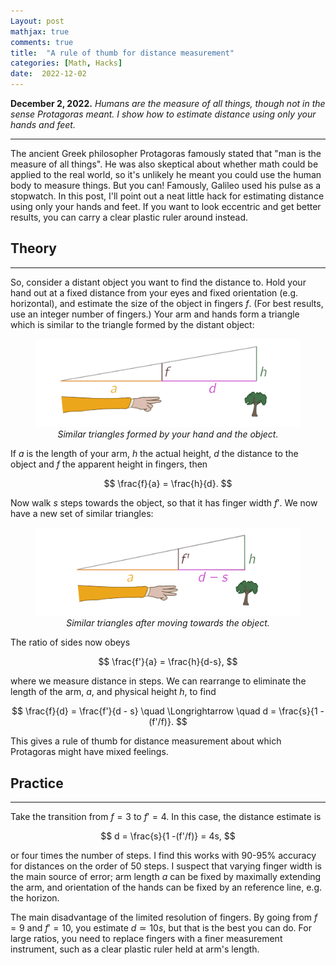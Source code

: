 ```yaml
---
Layout: post
mathjax: true
comments: true
title:  "A rule of thumb for distance measurement"
categories: [Math, Hacks]
date:  2022-12-02
---
```


**December 2, 2022.** *Humans are the measure of all things, though
  not in the sense Protagoras meant. I show how to estimate distance
  using only your hands and feet.*

---

The ancient Greek philosopher Protagoras famously stated that "man is the
measure of all things". He was also skeptical about whether math could
be applied to the real world, so it's unlikely he meant you could use
the human body to measure things. But you can! Famously, Galileo used
his pulse as a stopwatch. In this post, I'll point out a neat little
hack for estimating distance using only your hands and feet. If you
want to look eccentric and get better results, you can carry a clear
plastic ruler around instead.

## Theory
---

So, consider a distant object you want to find the distance to.
Hold your hand out at a fixed distance from your eyes and fixed
orientation (e.g. horizontal), and estimate the size of the object in
fingers $f$.
(For best results, use an integer number of fingers.)
Your arm and hands form a triangle which is similar to the triangle
formed by the distant object:

<figure>
    <div style="text-align:center"><img src
    ="/img/posts/distance1.png" width="700"/>
	<figcaption><i>Similar triangles formed by your hand and the object.</i></figcaption>
	</div>
	</figure>

If $a$ is the length of your arm, $h$ the actual height, $d$ the
distance to the object and $f$ the apparent height in fingers, then

$$
\frac{f}{a} = \frac{h}{d}.
$$

Now walk $s$ steps towards the object, so that it has finger
width $f'$.
We now have a new set of similar triangles:

<figure>
    <div style="text-align:center"><img src
    ="/img/posts/distance2v2.png" width="700"/>
	<figcaption><i>Similar triangles after moving towards the object.</i></figcaption>
	</div>
	</figure>

The ratio of sides now obeys

$$
\frac{f'}{a} = \frac{h}{d-s},
$$

where we measure distance in steps.
We can rearrange to eliminate the length of the arm, $a$, and physical
height $h$, to find

$$
\frac{f}{d} = \frac{f'}{d - s} \quad \Longrightarrow \quad d = \frac{s}{1 -(f'/f)}.
$$

This gives a rule of thumb for distance measurement about which
Protagoras might have mixed feelings.

## Practice
---

Take the transition from $f = 3$ to $f' = 4$.
In this case, the distance estimate is

$$
d = \frac{s}{1 -(f'/f)} = 4s,
$$

or four times the number of steps. I find this works with $90$-$95\%$
accuracy for distances on the order of $50$ steps.
I suspect that varying finger width is the main source of error;
arm length $a$ can be fixed by maximally extending the arm, and
orientation of the hands can be fixed by an reference line, e.g. the
horizon.

The main disadvantage of the limited resolution of fingers.
By going from $f = 9$ and $f' = 10$, you estimate $d \simeq 10s$, but
that is the best you can do. For large ratios, you need to replace
fingers with a finer measurement instrument, such as a clear plastic
ruler held at arm's length.
